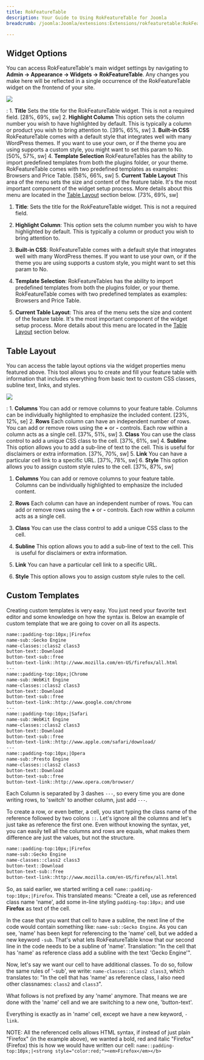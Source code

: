 ```yaml
---
title: RokFeatureTable
description: Your Guide to Using RokFeatureTable for Joomla
breadcrumb: /joomla:Joomla/extensions:Extensions/rokfeaturetable:RokFeatureTable

---
```


Widget Options
-----
You can access RokFeatureTable's main widget settings by navigating to **Admin -> Appearance -> Widgets -> RokFeatureTable**. Any changes you make here will be reflected in a single occurrence of the RokFeatureTable widget on the frontend of your site.

![][widget1]

:   1. **Title** Sets the title for the RokFeatureTable widget. This is not a required field. [28%, 69%, sw]
    2. **Highlight Column** This option sets the column number you wish to have highlighted by default. This is typically a column or product you wish to bring attention to. [39%, 65%, sw]
    3. **Built-in CSS** RokFeatureTable comes with a default style that integrates well with many WordPress themes. If you want to use your own, or if the theme you are using supports a custom style, you might want to set this param to No. [50%, 57%, sw]
    4. **Template Selection** RokFeatureTables has the ability to import predefined templates from both the plugins folder, or your theme. RokFeatureTable comes with two predefined templates as examples: Browsers and Price Table. [58%, 66%, sw]
    5. **Current Table Layout** This area of the menu sets the size and content of the feature table. It's the most important component of the widget setup process. More details about this menu are located in the [Table Layout](rokfeaturetable_use.md#table-layout) section below. [73%, 69%, sw]

1. **Title**: Sets the title for the RokFeatureTable widget. This is not a required field.

2. **Highlight Column**: This option sets the column number you wish to have highlighted by default. This is typically a column or product you wish to bring attention to.

3. **Built-in CSS**: RokFeatureTable comes with a default style that integrates well with many WordPress themes. If you want to use your own, or if the theme you are using supports a custom style, you might want to set this param to No.

4. **Template Selection**: RokFeatureTables has the ability to import predefined templates from both the plugins folder, or your theme. RokFeatureTable comes with two predefined templates as examples: Browsers and Price Table.

5. **Current Table Layout**: This area of the menu sets the size and content of the feature table. It's the most important component of the widget setup process. More details about this menu are located in the [Table Layout](rokfeaturetable_use.md#table-layout) section below.

Table Layout
-----
You can access the table layout options via the widget properties menu featured above. This tool allows you to create and fill your feature table with information that includes everything from basic text to custom CSS classes, subline text, links, and styles.

![][widget2]

:   1. **Columns** You can add or remove columns to your feature table. Columns can be individually highlighted to emphasize the included content. [23%, 12%, se]
    2. **Rows** Each column can have an independent number of rows. You can add or remove rows using the **+** or **-** controls. Each row within a column acts as a single cell. [37%, 51%, sw]
    3. **Class** You can use the class control to add a unique CSS class to the cell. [37%, 61%, sw]
    4. **Subline** This option allows you to add a sub-line of text to the cell. This is useful for disclaimers or extra information. [37%, 70%, sw]
    5. **Link** You can have a particular cell link to a specific URL. [37%, 78%, sw]
    6. **Style** This option allows you to assign custom style rules to the cell. [37%, 87%, sw]

1. **Columns** You can add or remove columns to your feature table. Columns can be individually highlighted to emphasize the included content.

2. **Rows** Each column can have an independent number of rows. You can add or remove rows using the **+** or **-** controls. Each row within a column acts as a single cell.

3. **Class** You can use the class control to add a unique CSS class to the cell.

4. **Subline** This option allows you to add a sub-line of text to the cell. This is useful for disclaimers or extra information.

5. **Link** You can have a particular cell link to a specific URL.

6. **Style** This option allows you to assign custom style rules to the cell.

Custom Templates
-----
Creating custom templates is very easy. You just need your favorite text editor and some knowledge on how the syntax is. Below an example of custom template that we are going to cover on all its aspects.

~~~ .html
name::padding-top:10px;|Firefox
name-sub::Gecko Engine
name-classes::class2 class3
button-text::Download
button-text-sub::free
button-text-link::http://www.mozilla.com/en-US/firefox/all.html
---
name::padding-top:10px;|Chrome
name-sub::WebKit Engine
name-classes::class2 class3
button-text::Download
button-text-sub::free
button-text-link::http://www.google.com/chrome
---
name::padding-top:10px;|Safari
name-sub::WebKit Engine
name-classes::class2 class3
button-text::Download
button-text-sub::free
button-text-link::http://www.apple.com/safari/download/
---
name::padding-top:10px;|Opera
name-sub::Presto Engine
name-classes::class2 class3
button-text::Download
button-text-sub::free
button-text-link::http://www.opera.com/browser/
~~~

Each Column is separated by 3 dashes `---`, so every time you are done writing rows, to 'switch' to another column, just add `---`.

To create a row, or even better, a cell, you start typing the class name of the reference followed by two colons `::`. Let's ignore all the columns and let's just take as reference the first one. Even without knowing the syntax, yet, you can easily tell all the columns and rows are equals, what makes them difference are just the values, but not the structure.

~~~ .html
name::padding-top:10px;|Firefox
name-sub::Gecko Engine
name-classes::class2 class3
button-text::Download
button-text-sub::free
button-text-link::http://www.mozilla.com/en-US/firefox/all.html
~~~

So, as said earlier, we started writing a cell `name::padding-top:10px;|Firefox`. This translated means: "Create a cell, use as referenced class name 'name', add some in-line styling `padding-top:10px;` and use **Firefox** as text of the cell.

In the case that you want that cell to have a subline, the next line of the code would contain something like: `name-sub::Gecko Engine`. As you can see, 'name' has been kept for referencing to the 'name' cell, but we added a new keyword `-sub`. That's what lets RokFeatureTable know that our second line in the code needs to be a subline of 'name'. Translation: "In the cell that has 'name' as reference class add a subline with the text 'Gecko Engine'".

Now, let's say we want our cell to have additional classes. To do so, follow the same rules of '-sub', we write: `name-classes::class2 class3`, which translates to: "In the cell that has 'name' as reference class, I also need other classnames: `class2` and `class3`".

What follows is not prefixed by any 'name' anymore. That means we are done with the 'name' cell and we are switching to a new one, 'button-text'.

Everything is exactly as in 'name' cell, except we have a new keyword, `-link`.

NOTE: All the referenced cells allows HTML syntax, if instead of just plain "Firefox" (in the example above), we wanted a bold, red and italic "Firefox" (Firefox) this is how we would have written our cell: `name::padding-top:10px;|<strong style="color:red;"><em>Firefox</em></b>`

[featured]: assets/rokintroscroller.jpeg
[settings]: assets/wp_rokintroscroller_widget.jpeg
[widget1]: assets/wp_rokfeaturetable_widget_1.jpeg
[widget2]: assets/wp_rokfeaturetable_widget_2.jpeg